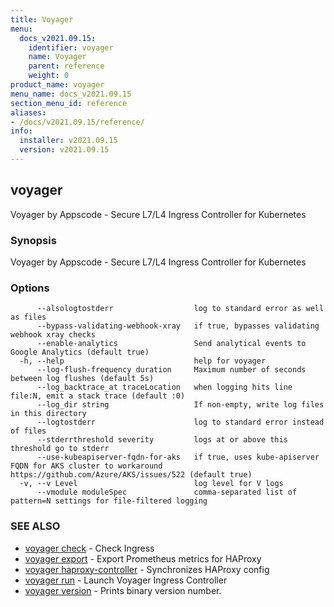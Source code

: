 ```yaml
---
title: Voyager
menu:
  docs_v2021.09.15:
    identifier: voyager
    name: Voyager
    parent: reference
    weight: 0
product_name: voyager
menu_name: docs_v2021.09.15
section_menu_id: reference
aliases:
- /docs/v2021.09.15/reference/
info:
  installer: v2021.09.15
  version: v2021.09.15
---
```


## voyager

Voyager by Appscode - Secure L7/L4 Ingress Controller for Kubernetes

### Synopsis

Voyager by Appscode - Secure L7/L4 Ingress Controller for Kubernetes

### Options

```
      --alsologtostderr                  log to standard error as well as files
      --bypass-validating-webhook-xray   if true, bypasses validating webhook xray checks
      --enable-analytics                 Send analytical events to Google Analytics (default true)
  -h, --help                             help for voyager
      --log-flush-frequency duration     Maximum number of seconds between log flushes (default 5s)
      --log_backtrace_at traceLocation   when logging hits line file:N, emit a stack trace (default :0)
      --log_dir string                   If non-empty, write log files in this directory
      --logtostderr                      log to standard error instead of files
      --stderrthreshold severity         logs at or above this threshold go to stderr
      --use-kubeapiserver-fqdn-for-aks   if true, uses kube-apiserver FQDN for AKS cluster to workaround https://github.com/Azure/AKS/issues/522 (default true)
  -v, --v Level                          log level for V logs
      --vmodule moduleSpec               comma-separated list of pattern=N settings for file-filtered logging
```

### SEE ALSO

* [voyager check](/docs/v2021.09.15/reference/voyager_check)	 - Check Ingress
* [voyager export](/docs/v2021.09.15/reference/voyager_export)	 - Export Prometheus metrics for HAProxy
* [voyager haproxy-controller](/docs/v2021.09.15/reference/voyager_haproxy-controller)	 - Synchronizes HAProxy config
* [voyager run](/docs/v2021.09.15/reference/voyager_run)	 - Launch Voyager Ingress Controller
* [voyager version](/docs/v2021.09.15/reference/voyager_version)	 - Prints binary version number.

